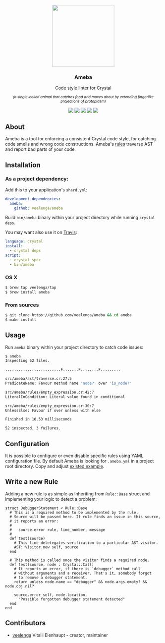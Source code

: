 <p align="center">
  <img src="https://media.githubusercontent.com/media/veelenga/bin/master/ameba/logo.png" width="200">
  <h3 align="center">Ameba</h3>
  <p align="center">Code style linter for Crystal<p>
  <p align="center">
    <sup>
      <i>
        (a single-celled animal that catches food and moves about by extending fingerlike projections of protoplasm)
      </i>
    </sup>
  </p>
  <p align="center">
    <a href="https://travis-ci.org/veelenga/ameba"><img src="https://travis-ci.org/veelenga/ameba.svg?branch=master"></a>
    <a href="https://github.com/veelenga/ameba/releases"><img src="https://img.shields.io/github/release/veelenga/ameba.svg?maxAge=360"></a>
    <a href="https://shards.rocks/badge/github/veelenga/ameba"><img src="https://shards.rocks/badge/github/veelenga/ameba/status.svg"></a>
    <a href="https://github.com/veelenga/ameba/blob/master/LICENSE"><img src="https://img.shields.io/github/license/veelenga/ameba.svg"></a>
  <a href="https://gitter.im/veelenga/ameba?utm_source=badge&utm_medium=badge&utm_campaign=pr-badge"><img src="https://badges.gitter.im/veelenga/ameba.svg"></a>
  </p>
</p>

## About

Ameba is a tool for enforcing a consistent Crystal code style, for catching code smells and wrong code constructions.
Ameba's [rules](src/ameba/rules/) traverse AST and report bad parts of your code.

## Installation

### As a project dependency:

Add this to your application's `shard.yml`:

```yaml
development_dependencies:
  ameba:
    github: veelenga/ameba
```

Build `bin/ameba` binary within your project directory while running `crystal deps`.

You may want also use it on [Travis](travis-ci.org):

```yaml
language: crystal
install:
  - crystal deps
script:
  - crystal spec
  - bin/ameba
```

### OS X

```sh
$ brew tap veelenga/tap
$ brew install ameba
```

### From sources

```sh
$ git clone https://github.com/veelenga/ameba && cd ameba
$ make install
```

## Usage

Run `ameba` binary within your project directory to catch code issues:

```sh
$ ameba
Inspecting 52 files.

.........................F.......F........F.........

src/ameba/ast/traverse.cr:27:5
PredicateName: Favour method name 'node?' over 'is_node?'

src/ameba/rules/empty_expression.cr:42:7
LiteralInCondition: Literal value found in conditional

src/ameba/rules/empty_expression.cr:30:7
UnlessElse: Favour if over unless with else

Finished in 10.53 milliseconds

52 inspected, 3 failures.
```

## Configuration

It is possible to configure or even disable specific rules using YAML configuration file.
By default Ameba is looking for `.ameba.yml` in a project root directory.
Copy and adjust [existed example](config/ameba.yml).

## Write a new Rule

Adding a new rule is as simple as inheriting from `Rule::Base` struct and implementing
your logic to detect a problem:

```crystal
struct DebuggerStatement < Rule::Base
  # This is a required method to be implemented by the rule.
  # Source will be passed here. If rule finds an issue in this source,
  # it reports an error: 
  # 
  #   source.error rule, line_number, message
  #
  def test(source)
    # This line deletegates verification to a particular AST visitor.
    AST::Visitor.new self, source
  end

  # This method is called once the visitor finds a required node.
  def test(source, node : Crystal::Call)
    # It reports an error, if there is `debugger` method call
    # without arguments and a receiver. That's it, somebody forgot
    # to remove a debugger statement.
    return unless node.name == "debugger" && node.args.empty? && node.obj.nil?

    source.error self, node.location,
      "Possible forgotten debugger statement detected"
  end
end

```

## Contributors

- [veelenga](https://github.com/veelenga) Vitalii Elenhaupt - creator, maintainer
